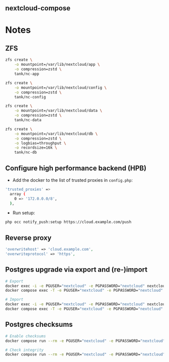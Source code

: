nextcloud-compose
-----------------

# Notes

## ZFS

```bash
zfs create \
    -o mountpoint=/var/lib/nextcloud/app \
    -o compression=zstd \
    tank/nc-app

zfs create \
    -o mountpoint=/var/lib/nextcloud/config \
    -o compression=zstd \
    tank/nc-config

zfs create \
    -o mountpoint=/var/lib/nextcloud/data \
    -o compression=zstd \
    tank/nc-data

zfs create \
    -o mountpoint=/var/lib/nextcloud/db \
    -o compression=zstd \
    -o logbias=throughput \
    -o recordsize=16k \
    tank/nc-db
```

## Configure high performance backend (HPB)

- Add the docker to the list of trusted proxies in `config.php`:

```bash
'trusted_proxies' =>
  array (
    0 => '172.0.0.0/8',
  ),
```

- Run setup:

```bash
php occ notify_push:setup https://cloud.example.com/push
```

## Reverse proxy

```php
'overwritehost' => 'cloud.example.com',
'overwriteprotocol' => 'https',
```

## Postgres upgrade via export and (re-)import

```bash
# Export
docker exec -i -e PGUSER="nextcloud" -e PGPASSWORD="nextcloud" nextcloud-db pg_dumpall > dump.sql
docker compose exec -T -e PGUSER="nextcloud" -e PGPASSWORD="nextcloud" db pg_dumpall > dump.sql

# Import
docker exec -i -e PGUSER="nextcloud" -e PGPASSWORD="nextcloud" nextcloud-db psql < dump.sql
docker compose exec -T -e PGUSER="nextcloud" -e PGPASSWORD="nextcloud" db psql < dump.sql
```

## Postgres checksums

```bash
# Enable checksums
docker compose run --rm -e PGUSER="nextcloud" -e PGPASSWORD="nextcloud" db pg_checksums -e

# Check integrity
docker compose run --rm -e PGUSER="nextcloud" -e PGPASSWORD="nextcloud" db pg_checksums -c
```
